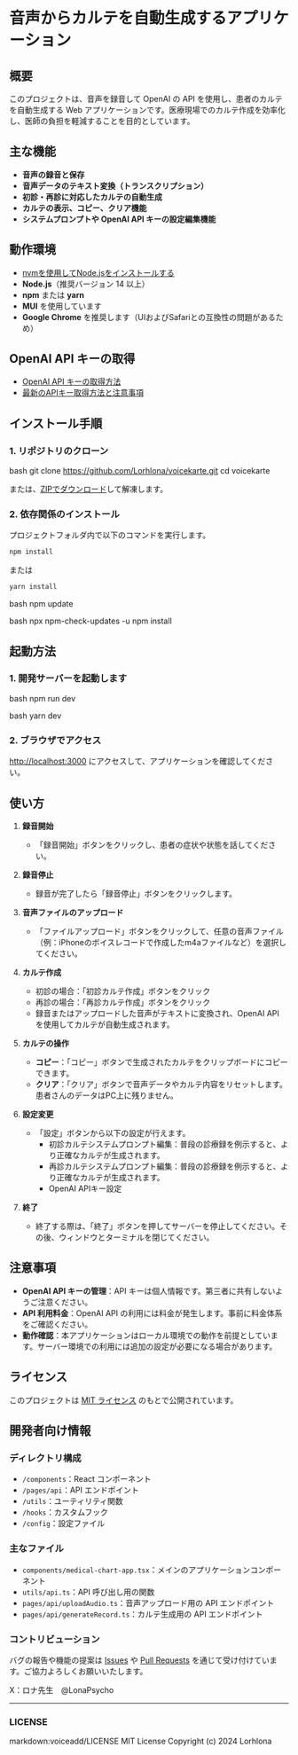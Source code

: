 # 音声からカルテを自動生成するアプリケーション

## 概要

このプロジェクトは、音声を録音して OpenAI の API を使用し、患者のカルテを自動生成する Web アプリケーションです。医療現場でのカルテ作成を効率化し、医師の負担を軽減することを目的としています。

## 主な機能

- **音声の録音と保存**
- **音声データのテキスト変換（トランスクリプション）**
- **初診・再診に対応したカルテの自動生成**
- **カルテの表示、コピー、クリア機能**
- **システムプロンプトや OpenAI API キーの設定編集機能**

## 動作環境

- [nvmを使用してNode.jsをインストールする](https://qiita.com/ymzkjpx/items/9658709eb51a23121098)
- **Node.js**（推奨バージョン 14 以上）
- **npm** または **yarn**
- **MUI** を使用しています
- **Google Chrome** を推奨します（UIおよびSafariとの互換性の問題があるため）

## OpenAI API キーの取得

- [OpenAI API キーの取得方法](https://platform.openai.com/docs/api-reference/introduction)
- [最新のAPIキー取得方法と注意事項](https://qiita.com/kurata04/items/a10bdc44cc0d1e62dad3)

## インストール手順

### 1. リポジトリのクローン


bash
git clone https://github.com/Lorhlona/voicekarte.git
cd voicekarte


または、[ZIPでダウンロード](https://github.com/Lorhlona/voicekarte/archive/refs/heads/main.zip)して解凍します。

### 2. 依存関係のインストール

プロジェクトフォルダ内で以下のコマンドを実行します。

```bash
npm install
```

または

```bash
yarn install
```

bash
npm update

bash
npx npm-check-updates -u
npm install


## 起動方法

### 1. 開発サーバーを起動します

bash
npm run dev

bash
yarn dev


### 2. ブラウザでアクセス

[http://localhost:3000](http://localhost:3000) にアクセスして、アプリケーションを確認してください。

## 使い方

1. **録音開始**
    - 「録音開始」ボタンをクリックし、患者の症状や状態を話してください。

2. **録音停止**
    - 録音が完了したら「録音停止」ボタンをクリックします。

3. **音声ファイルのアップロード**
    - 「ファイルアップロード」ボタンをクリックして、任意の音声ファイル（例：iPhoneのボイスレコードで作成したm4aファイルなど）を選択してください。

4. **カルテ作成**
    - 初診の場合：「初診カルテ作成」ボタンをクリック
    - 再診の場合：「再診カルテ作成」ボタンをクリック
    - 録音またはアップロードした音声がテキストに変換され、OpenAI API を使用してカルテが自動生成されます。

5. **カルテの操作**
    - **コピー**：「コピー」ボタンで生成されたカルテをクリップボードにコピーできます。
    - **クリア**：「クリア」ボタンで音声データやカルテ内容をリセットします。患者さんのデータはPC上に残りません。

6. **設定変更**
    - 「設定」ボタンから以下の設定が行えます。
        - 初診カルテシステムプロンプト編集：普段の診療録を例示すると、より正確なカルテが生成されます。
        - 再診カルテシステムプロンプト編集：普段の診療録を例示すると、より正確なカルテが生成されます。
        - OpenAI APIキー設定

7. **終了**
    - 終了する際は、「終了」ボタンを押してサーバーを停止してください。その後、ウィンドウとターミナルを閉じてください。

## 注意事項

- **OpenAI API キーの管理**：API キーは個人情報です。第三者に共有しないようご注意ください。
- **API 利用料金**：OpenAI API の利用には料金が発生します。事前に料金体系をご確認ください。
- **動作確認**：本アプリケーションはローカル環境での動作を前提としています。サーバー環境での利用には追加の設定が必要になる場合があります。

## ライセンス

このプロジェクトは [MIT ライセンス](./LICENSE) のもとで公開されています。

## 開発者向け情報

### ディレクトリ構成

- `/components`：React コンポーネント
- `/pages/api`：API エンドポイント
- `/utils`：ユーティリティ関数
- `/hooks`：カスタムフック
- `/config`：設定ファイル

### 主なファイル

- `components/medical-chart-app.tsx`：メインのアプリケーションコンポーネント
- `utils/api.ts`：API 呼び出し用の関数
- `pages/api/uploadAudio.ts`：音声アップロード用の API エンドポイント
- `pages/api/generateRecord.ts`：カルテ生成用の API エンドポイント

### コントリビューション

バグの報告や機能の提案は [Issues](https://github.com/Lorhlona/voicekarte/issues) や [Pull Requests](https://github.com/Lorhlona/voicekarte/pulls) を通じて受け付けています。ご協力よろしくお願いいたします。

X：ロナ先生　@LonaPsycho

---

### LICENSE
markdown:voiceadd/LICENSE
MIT License
Copyright (c) 2024 Lorhlona
